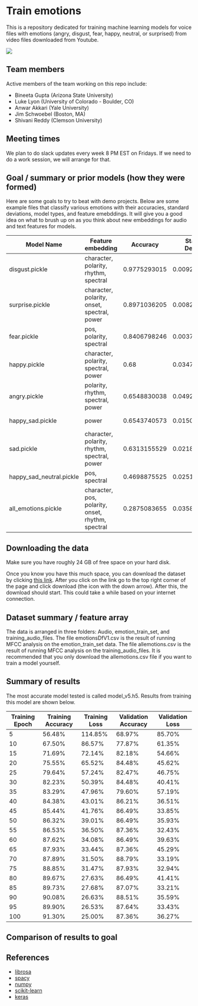 # Train emotions

This is a repository dedicated for training machine learning models for voice files with emotions (angry, disgust, fear, happy, neutral, or surprised) from video files downloaded from Youtube.

![](https://media.giphy.com/media/3o6nUNpJn4VznakjKM/giphy.gif)

## Team members

Active members of the team working on this repo include:

* Bineeta Gupta (Arizona State University) 
* Luke Lyon (University of Colorado - Boulder, CO)
* Anwar Akkari (Yale University) 
* Jim Schwoebel (Boston, MA) 
* Shivani Reddy (Clemson University) 

## Meeting times 

We plan to do slack updates every week 8 PM EST on Fridays. If we need to do a work session, we will arrange for that. 

## Goal / summary or prior models (how they were formed)  

Here are some goals to try to beat with demo projects. Below are some example files that classify various emotions with their accuracies, standard deviations, model types, and feature emebddings. It will give you a good idea on what to brush up on as you think about new embeddings for audio and text features for models. 

| Model Name	| Feature embedding | Accuracy	| Standard Deviation	| Modeltype| 
| ------------- | ------------- | ------------- | ------------- |------------- |
| disgust.pickle |	character, polarity, rhythm, spectral| 0.9775293015 |	0.009225004885	| random forest|
| surprise.pickle | character, polarity, onset, spectral, power |	0.8971036205 |	0.008219397678	| knn | 
| fear.pickle	| pos, polarity, spectral | 0.8406798246	| 0.003728070175	| knn |
| happy.pickle	| character, polarity, spectral, power | 0.68	| 0.03479685397	| hard voting |
| angry.pickle |	polarity, rhythm, spectral, power| 0.6548830038 |	0.04924646135	| gradient boosting |
| happy_sad.pickle	| power | 0.6543740573 |	0.01507843069 |	logistic regression |
| sad.pickle | character, polarity, rhythm, spectral, power |	0.6313155529	| 0.02186253158	| hard voting |
| happy_sad_neutral.pickle	| pos, spectral | 0.4698875525	| 0.02512849173	| logistic regression |
| all_emotions.pickle | character, pos, polarity, onset, rhythm, spectral |	0.2875083655	| 0.0358943377 |	knn | 

## Downloading the data

Make sure you have roughly 24 GB of free space on your hard disk.

Once you know you have this much space, you can download the dataset by clicking [this link](https://drive.google.com/open?id=1CA_9LR8q9npnmfCFcwtrdjB-kDN9g2QD). After you click on the link go to the top right corner of the page and click download (the icon with the down arrow). After this, the download should start. This could take a while based on your internet connection.

## Dataset summary / feature array 

The data is arranged in three folders: Audio, emotion_train_set, and training_audio_files. The file emotionsDfV1.csv is the result of running MFCC analysis on the emotion_train_set data. The file allemotions.csv is the result of running MFCC analysis on the training_audio_files. It is recommended that you only download the allemotions.csv file if you want to train a model yourself.
 
## Summary of results

The most accurate model tested is called model_v5.h5. Results from training this model are shown below.

| Training Epoch | Training Accuracy | Training Loss | Validation Accuracy | Validation Loss |
| --- | --- | --- | --- | --- |
| 5 | 56.48% | 114.85% | 68.97% | 85.70% |
| 10 | 67.50% | 86.57% | 77.87% | 61.35% |
| 15 | 71.69% | 72.14% | 82.18% | 54.66% |
| 20 | 75.55% | 65.52% | 84.48% | 45.62% |
| 25 | 79.64% | 57.24% | 82.47% | 46.75% |
| 30 | 82.23% | 50.39% | 84.48% | 40.41% |
| 35 | 83.29% | 47.96% | 79.60% | 57.19% |
| 40 | 84.38% | 43.01% | 86.21% | 36.51% |
| 45 | 85.44% | 41.76% | 86.49% | 33.85% |
| 50 | 86.32% | 39.01% | 86.49% | 35.93% |
| 55 | 86.53% | 36.50% | 87.36% | 32.43% |
| 60 | 87.62% | 34.08% | 86.49% | 39.63% |
| 65 | 87.93% | 33.44% | 87.36% | 45.29% |
| 70 | 87.89% | 31.50% | 88.79% | 33.19% |
| 75 | 88.85% | 31.47% | 87.93% | 32.94% |
| 80 | 89.67% | 27.63% | 86.49% | 41.41% |
| 85 | 89.73% | 27.68% | 87.07% | 33.21% |
| 90 | 90.08% | 26.63% | 88.51% | 35.59% |
| 95 | 89.90% | 26.53% | 87.64% | 33.43% |
| 100 | 91.30% | 25.00% | 87.36% | 36.27% |

## Comparison of results to goal



## References 
* [librosa](https://github.com/librosa/librosa)
* [spacy](https://spacy.io/)
* [numpy](http://www.numpy.org/)
* [scikit-learn](http://scikit-learn.org/stable/index.html)
* [keras](https://keras.io/)
